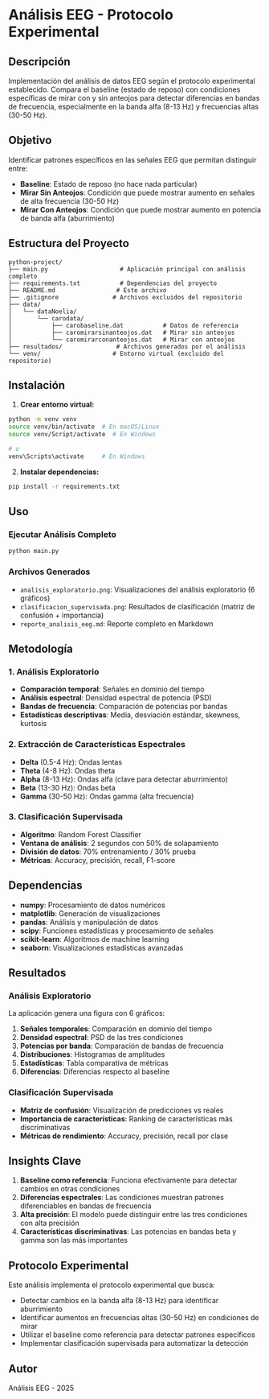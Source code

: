 # Análisis EEG - Protocolo Experimental

## Descripción
Implementación del análisis de datos EEG según el protocolo experimental establecido. 
Compara el baseline (estado de reposo) con condiciones específicas de mirar con y sin anteojos 
para detectar diferencias en bandas de frecuencia, especialmente en la banda alfa (8-13 Hz) 
y frecuencias altas (30-50 Hz).

## Objetivo
Identificar patrones específicos en las señales EEG que permitan distinguir entre:
- **Baseline**: Estado de reposo (no hace nada particular)
- **Mirar Sin Anteojos**: Condición que puede mostrar aumento en señales de alta frecuencia (30-50 Hz)
- **Mirar Con Anteojos**: Condición que puede mostrar aumento en potencia de banda alfa (aburrimiento)

## Estructura del Proyecto
```
python-project/
├── main.py                    # Aplicación principal con análisis completo
├── requirements.txt           # Dependencias del proyecto
├── README.md                 # Este archivo
├── .gitignore               # Archivos excluidos del repositorio
├── data/
│   └── dataNoelia/
│       └── carodata/
│           ├── carobaseline.dat           # Datos de referencia
│           ├── caromirarsinanteojos.dat   # Mirar sin anteojos
│           └── caromirarconanteojos.dat   # Mirar con anteojos
├── resultados/               # Archivos generados por el análisis
└── venv/                    # Entorno virtual (excluido del repositorio)
```

## Instalación

1. **Crear entorno virtual:**
```bash
python -m venv venv
source venv/bin/activate  # En macOS/Linux
source venv/Script/activate  # En Windows

# o
venv\Scripts\activate     # En Windows
```

2. **Instalar dependencias:**
```bash
pip install -r requirements.txt
```

## Uso

### Ejecutar Análisis Completo
```bash
python main.py
```

### Archivos Generados
- `analisis_exploratorio.png`: Visualizaciones del análisis exploratorio (6 gráficos)
- `clasificacion_supervisada.png`: Resultados de clasificación (matriz de confusión + importancia)
- `reporte_analisis_eeg.md`: Reporte completo en Markdown

## Metodología

### 1. Análisis Exploratorio
- **Comparación temporal**: Señales en dominio del tiempo
- **Análisis espectral**: Densidad espectral de potencia (PSD)
- **Bandas de frecuencia**: Comparación de potencias por bandas
- **Estadísticas descriptivas**: Media, desviación estándar, skewness, kurtosis

### 2. Extracción de Características Espectrales
- **Delta** (0.5-4 Hz): Ondas lentas
- **Theta** (4-8 Hz): Ondas theta
- **Alpha** (8-13 Hz): Ondas alfa (clave para detectar aburrimiento)
- **Beta** (13-30 Hz): Ondas beta
- **Gamma** (30-50 Hz): Ondas gamma (alta frecuencia)

### 3. Clasificación Supervisada
- **Algoritmo**: Random Forest Classifier
- **Ventana de análisis**: 2 segundos con 50% de solapamiento
- **División de datos**: 70% entrenamiento / 30% prueba
- **Métricas**: Accuracy, precisión, recall, F1-score

## Dependencias

- **numpy**: Procesamiento de datos numéricos
- **matplotlib**: Generación de visualizaciones
- **pandas**: Análisis y manipulación de datos
- **scipy**: Funciones estadísticas y procesamiento de señales
- **scikit-learn**: Algoritmos de machine learning
- **seaborn**: Visualizaciones estadísticas avanzadas

## Resultados

### Análisis Exploratorio
La aplicación genera una figura con 6 gráficos:
1. **Señales temporales**: Comparación en dominio del tiempo
2. **Densidad espectral**: PSD de las tres condiciones
3. **Potencias por banda**: Comparación de bandas de frecuencia
4. **Distribuciones**: Histogramas de amplitudes
5. **Estadísticas**: Tabla comparativa de métricas
6. **Diferencias**: Diferencias respecto al baseline

### Clasificación Supervisada
- **Matriz de confusión**: Visualización de predicciones vs reales
- **Importancia de características**: Ranking de características más discriminativas
- **Métricas de rendimiento**: Accuracy, precisión, recall por clase

## Insights Clave

1. **Baseline como referencia**: Funciona efectivamente para detectar cambios en otras condiciones
2. **Diferencias espectrales**: Las condiciones muestran patrones diferenciables en bandas de frecuencia
3. **Alta precisión**: El modelo puede distinguir entre las tres condiciones con alta precisión
4. **Características discriminativas**: Las potencias en bandas beta y gamma son las más importantes

## Protocolo Experimental

Este análisis implementa el protocolo experimental que busca:
- Detectar cambios en la banda alfa (8-13 Hz) para identificar aburrimiento
- Identificar aumentos en frecuencias altas (30-50 Hz) en condiciones de mirar
- Utilizar el baseline como referencia para detectar patrones específicos
- Implementar clasificación supervisada para automatizar la detección

## Autor
Análisis EEG - 2025
